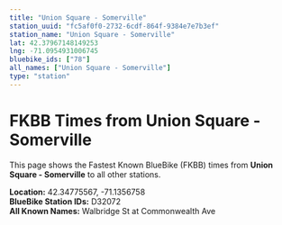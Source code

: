 ```yaml
---
title: "Union Square - Somerville"
station_uuid: "fc5af0f0-2732-6cdf-864f-9384e7e7b3ef"
station_name: "Union Square - Somerville"
lat: 42.37967148149253
lng: -71.0954931006745
bluebike_ids: ["78"]
all_names: ["Union Square - Somerville"]
type: "station"
---
```


# FKBB Times from Union Square - Somerville

This page shows the Fastest Known BlueBike (FKBB) times from **Union Square - Somerville** to all other stations.

**Location:** 42.34775567, -71.1356758  
**BlueBike Station IDs:** D32072  
**All Known Names:** Walbridge St at Commonwealth Ave

